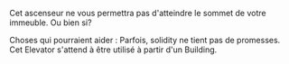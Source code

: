 Cet ascenseur ne vous permettra pas d'atteindre le sommet de votre immeuble. Ou bien si?

Choses qui pourraient aider :
Parfois, solidity ne tient pas de promesses.
Cet Elevator s'attend à être utilisé à partir d'un Building.